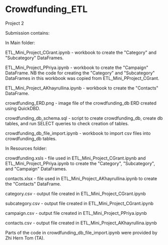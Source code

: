 # Crowdfunding_ETL
Project 2

Submission contains:

In Main folder:

ETL_Mini_Project_CGrant.ipynb - workbook to create the "Category" and "Subcategory" DataFrames.

ETL_Mini_Project_PPriya.ipynb - workbook to create the "Campaign" DataFrame. NB the code for creating the "Category" and "Subcategory" DataFrames in this workbook was copied from ETL_Mini_PProject_CGrant.

ETL_Mini_Project_AKhayrullina.ipynb - workbook to create the "Contacts" DataFrame.

crowdfunding_ERD.png - image file of the crowdfunding_db ERD created using QuickDBD.

crowdfunding_db_schema.sql - script to create crowdfunding_db, create db tables, and run SELECT queries to check creation of tables.

crowdfunding_db_file_import.ipynb - workbook to import csv files into crowdfunding_db tables.

In Resources folder:

crowdfunding.xsls - file used in ETL_Mini_Project_CGrant.ipynb and ETL_Mini_Project_PPriya.ipynb to create the "Category", "Subcategory", and "Campaign" DataFrames.

contacts.xlsx - file used in ETL_Mini_Project_AKhayrullina.ipynb to create the "Contacts" DataFrame.

category.csv - output file created in ETL_Mini_Project_CGrant.ipynb

subcategory.csv - output file created in ETL_Mini_Project_CGrant.ipynb

campaign.csv - output file created in ETL_Mini_Project_PPriya.ipynb

contacts.csv - output file created in ETL_Mini_Project_AKhayrullina.ipynb

Parts of the code in crowdfunding_db_file_import.ipynb were provided by Zhi Hern Tom (TA).


